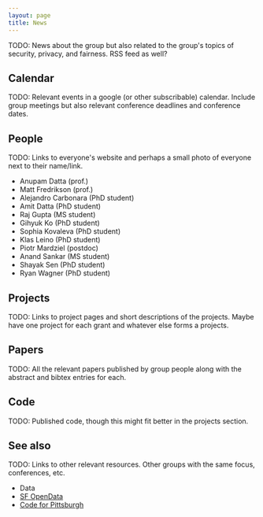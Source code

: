 ```yaml
---
layout: page
title: News
---
```


TODO: News about the group but also related to the group's topics of
security, privacy, and fairness. RSS feed as well?

## Calendar

TODO: Relevant events in a google (or other subscribable) calendar.
Include group meetings but also relevant conference deadlines and
conference dates.

## People

TODO: Links to everyone's website and perhaps a small photo of
everyone next to their name/link.

* Anupam Datta (prof.)
* Matt Fredrikson (prof.)
* Alejandro Carbonara (PhD student)
* Amit Datta (PhD student)
* Raj Gupta (MS student)
* Gihyuk Ko (PhD student)
* Sophia Kovaleva (PhD student)
* Klas Leino (PhD student)
* Piotr Mardziel (postdoc)
* Anand Sankar (MS student)
* Shayak Sen (PhD student)
* Ryan Wagner (PhD student)

## Projects

TODO: Links to project pages and short descriptions of the projects.
Maybe have one project for each grant and whatever else forms a projects.

## Papers

TODO: All the relevant papers published by group people along with the
abstract and bibtex entries for each.

## Code

TODO: Published code, though this might fit better in the projects
section.

## See also

TODO: Links to other relevant resources. Other groups with the same
focus, conferences, etc.

* Data
 * [SF OpenData](https://data.sfgov.org)
 * [Code for Pittsburgh](http://codeforpittsburgh.github.io)
